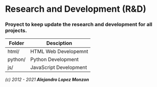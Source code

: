# Research and Development (R&D)

### Proyect to keep update the research and development for all projects.

Folder | Desciption
------ | -------------
html/ | HTML Web Developemnt
python/ | Python Development
js/ | JavaScript Development

_(c) 2012 - 2021 **Alejandro Lopez Monzon**_
